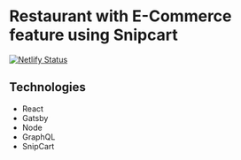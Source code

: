 # Restaurant with E-Commerce feature using Snipcart

[![Netlify Status](https://api.netlify.com/api/v1/badges/2bb72668-d0d2-4a3c-90bb-39a935176428/deploy-status)](https://app.netlify.com/sites/restaurant-ecommerce/deploys)

## Technologies

- React
- Gatsby
- Node
- GraphQL
- SnipCart
